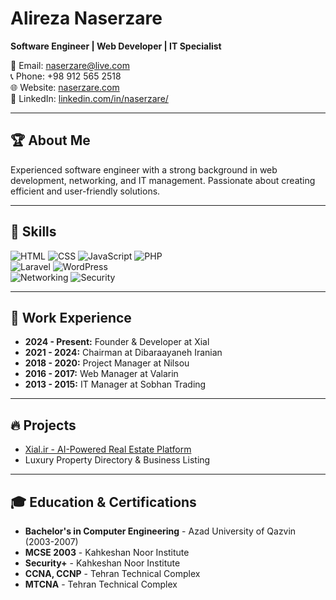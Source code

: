 # Alireza Naserzare

**Software Engineer | Web Developer | IT Specialist**

📧 Email: [naserzare@live.com](mailto:naserzare@live.com)  
📞 Phone: +98 912 565 2518  
🌐 Website: [naserzare.com](https://naserzare.com)  
🔗 LinkedIn: [linkedin.com/in/naserzare/](https://www.linkedin.com/in/naserzare/)

---

## 🏆 About Me
Experienced software engineer with a strong background in web development, networking, and IT management. Passionate about creating efficient and user-friendly solutions.

---

## 🚀 Skills
![HTML](https://img.shields.io/badge/HTML-Expert-orange) ![CSS](https://img.shields.io/badge/CSS-Expert-blue) ![JavaScript](https://img.shields.io/badge/JavaScript-Advanced-yellow) ![PHP](https://img.shields.io/badge/PHP-Expert-purple)  
![Laravel](https://img.shields.io/badge/Laravel-Advanced-red) ![WordPress](https://img.shields.io/badge/WordPress-Expert-blue)  
![Networking](https://img.shields.io/badge/Networking-CCNA/CCNP-green) ![Security](https://img.shields.io/badge/Security+-Certified-red)

---

## 💼 Work Experience
- **2024 - Present:** Founder & Developer at Xial
- **2021 - 2024:** Chairman at Dibaraayaneh Iranian
- **2018 - 2020:** Project Manager at Nilsou
- **2016 - 2017:** Web Manager at Valarin
- **2013 - 2015:** IT Manager at Sobhan Trading

---

## 🔥 Projects
- [Xial.ir - AI-Powered Real Estate Platform](https://xial.ir)
- Luxury Property Directory & Business Listing

---

## 🎓 Education & Certifications
- **Bachelor's in Computer Engineering** - Azad University of Qazvin (2003-2007)
- **MCSE 2003** - Kahkeshan Noor Institute
- **Security+** - Kahkeshan Noor Institute
- **CCNA, CCNP** - Tehran Technical Complex
- **MTCNA** - Tehran Technical Complex

